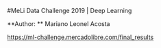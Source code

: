 #MeLi Data Challenge 2019 | Deep Learning

**Author: ** Mariano Leonel Acosta

https://ml-challenge.mercadolibre.com/final_results
